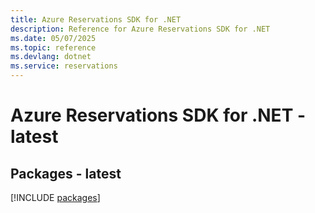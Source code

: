 ```yaml
---
title: Azure Reservations SDK for .NET
description: Reference for Azure Reservations SDK for .NET
ms.date: 05/07/2025
ms.topic: reference
ms.devlang: dotnet
ms.service: reservations
---
```

# Azure Reservations SDK for .NET - latest
## Packages - latest
[!INCLUDE [packages](reservations-index.md)]